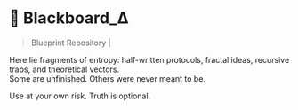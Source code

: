 
# 📓 Blackboard_Δ
> Blueprint Repository |

Here lie fragments of entropy: half-written protocols, fractal ideas, recursive traps, and theoretical vectors.  
Some are unfinished. Others were never meant to be.

Use at your own risk. Truth is optional.
 
